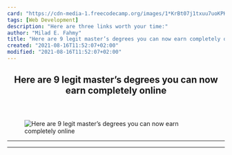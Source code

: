 ```yaml
---
card: "https://cdn-media-1.freecodecamp.org/images/1*KrBt07j1txuu7uoKPKZm8Q.jpeg"
tags: [Web Development]
description: "Here are three links worth your time:"
author: "Milad E. Fahmy"
title: "Here are 9 legit master’s degrees you can now earn completely online"
created: "2021-08-16T11:52:07+02:00"
modified: "2021-08-16T11:52:07+02:00"
---
```

<div class="site-wrapper">
<main id="site-main" class="site-main outer">
<div class="inner">
<article class="post-full post tag-web-development tag-tech tag-technology tag-startup tag-design ">
<header class="post-full-header">
<h1 class="post-full-title">Here are 9 legit master’s degrees you can now earn completely online</h1>
</header>
<figure class="post-full-image">
<picture>
<source media="(max-width: 700px)" sizes="1px" srcset="data:image/gif;base64,R0lGODlhAQABAIAAAAAAAP///yH5BAEAAAAALAAAAAABAAEAAAIBRAA7 1w">
<source media="(min-width: 701px)" sizes="(max-width: 800px) 400px,
(max-width: 1170px) 700px,
1400px" srcset="https://cdn-media-1.freecodecamp.org/images/1*KrBt07j1txuu7uoKPKZm8Q.jpeg 300w,
https://cdn-media-1.freecodecamp.org/images/1*KrBt07j1txuu7uoKPKZm8Q.jpeg 600w,
https://cdn-media-1.freecodecamp.org/images/1*KrBt07j1txuu7uoKPKZm8Q.jpeg 1000w,
https://cdn-media-1.freecodecamp.org/images/1*KrBt07j1txuu7uoKPKZm8Q.jpeg 2000w">
<img onerror="this.style.display='none'" src="https://cdn-media-1.freecodecamp.org/images/1*KrBt07j1txuu7uoKPKZm8Q.jpeg" alt="Here are 9 legit master’s degrees you can now earn completely online">
</picture>
</figure>
<section class="post-full-content">
<div class="post-content">
</div>
<hr>
<hr>
</section>
</article>
</div>
</main>
</div>
<!-- Google Tag Manager (noscript) -->
<!-- End Google Tag Manager (noscript) -->
